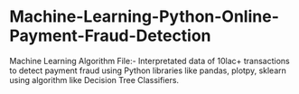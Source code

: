 # Machine-Learning-Python-Online-Payment-Fraud-Detection
Machine Learning Algorithm File:- Interpretated data of 10lac+ transactions to detect payment fraud using Python libraries like pandas, plotpy, sklearn using algorithm like Decision Tree Classifiers.
